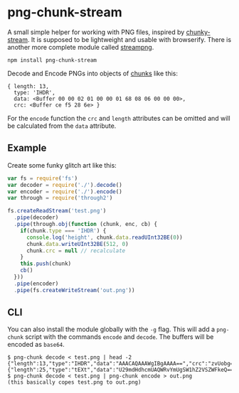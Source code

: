# png-chunk-stream

A small simple helper for working with PNG files, inspired by [chunky-stream](https://www.npmjs.org/package/chunky-rice). 
It is supposed to be lightweight and usable with browserify.
There is another more complete module called [streampng](https://www.npmjs.org/package/streampng).

```
npm install png-chunk-stream
```
Decode and Encode PNGs into objects of [chunks](http://www.w3.org/TR/PNG/#11Chunks) like this:
```
{ length: 13,
  type: 'IHDR',
  data: <Buffer 00 00 02 01 00 00 01 68 08 06 00 00 00>,
  crc: <Buffer ce f5 28 6e> }
```

For the `encode` function the `crc` and `length` attributes can be omitted and will be
calculated from the `data` attribute.


## Example

Create some funky glitch art like this:

```js
var fs = require('fs')
var decoder = require('./').decode()
var encoder = require('./').encode()
var through = require('through2')

fs.createReadStream('test.png')
  .pipe(decoder)
  .pipe(through.obj(function (chunk, enc, cb) {
    if(chunk.type === 'IHDR') {
      console.log('height', chunk.data.readUInt32BE(0))
      chunk.data.writeUInt32BE(512, 0)
      chunk.crc = null // recalculate
    }
    this.push(chunk)
    cb()
  }))
  .pipe(encoder)
  .pipe(fs.createWriteStream('out.png'))
```

## CLI

You can also install the module globally with the `-g` flag. This will
add a `png-chunk` script with the commands `encode` and `decode`. The buffers
will be encoded as `base64`.

```
$ png-chunk decode < test.png | head -2
{"length":13,"type":"IHDR","data":"AAACAQAAAWgIBgAAAA==","crc":"zvUobg=="}
{"length":25,"type":"tEXt","data":"U29mdHdhcmUAQWRvYmUgSW1hZ2VSZWFkeQ==","crc":"ccllPA=="}
$ png-chunk decode < test.png | png-chunk encode > out.png
(this basically copes test.png to out.png)
```